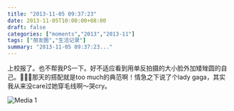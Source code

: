```yaml
---
title: "2013-11-05 09:37:23"
date: 2013-11-05T10:00:00+08:00
draft: false
categories: ["moments","2013","2013-11"]
tags: ["朋友圈","生活记录"]
summary: "2013-11-05 09:37:23..."
---
```


上校报了。也不帮我PS一下。好不适应看到用单反拍摄的大小脸外加矮矬圆的自己。那天的搭配就是too much的典范啊！情急之下说了个lady gaga，其实我从来没care过她穿毛线啊〜哭cry。

![Media 1](/Moments/photos/2013-11-05/201311050937230.jpg)
